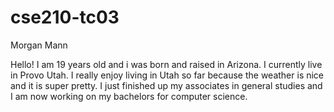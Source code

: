 # cse210-tc03

Morgan Mann

Hello! I am 19 years old and i was born and raised in Arizona. I currently live in Provo Utah. I really enjoy living in Utah so far because the weather is nice and it is super pretty. I just finished up my associates in general studies and I am now working on my bachelors for computer science.
